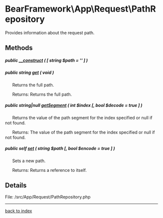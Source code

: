 # BearFramework\App\Request\PathRepository

Provides information about the request path.

## Methods

##### public [__construct](bearframework.app.request.pathrepository.__construct.method.md) ( [ string $path = '' ] )

##### public string [get](bearframework.app.request.pathrepository.get.method.md) ( void )

&nbsp;&nbsp;&nbsp;&nbsp;&nbsp;&nbsp;Returns the full path.

&nbsp;&nbsp;&nbsp;&nbsp;&nbsp;&nbsp;Returns: Returns the full path.

##### public string|null [getSegment](bearframework.app.request.pathrepository.getsegment.method.md) ( int $index [, bool $decode = true ] )

&nbsp;&nbsp;&nbsp;&nbsp;&nbsp;&nbsp;Returns the value of the path segment for the index specified or null if not found.

&nbsp;&nbsp;&nbsp;&nbsp;&nbsp;&nbsp;Returns: The value of the path segment for the index specified or null if not found.

##### public self [set](bearframework.app.request.pathrepository.set.method.md) ( string $path [, bool $encode = true ] )

&nbsp;&nbsp;&nbsp;&nbsp;&nbsp;&nbsp;Sets a new path.

&nbsp;&nbsp;&nbsp;&nbsp;&nbsp;&nbsp;Returns: Returns a reference to itself.

## Details

File: /src/App/Request/PathRepository.php

---

[back to index](index.md)

